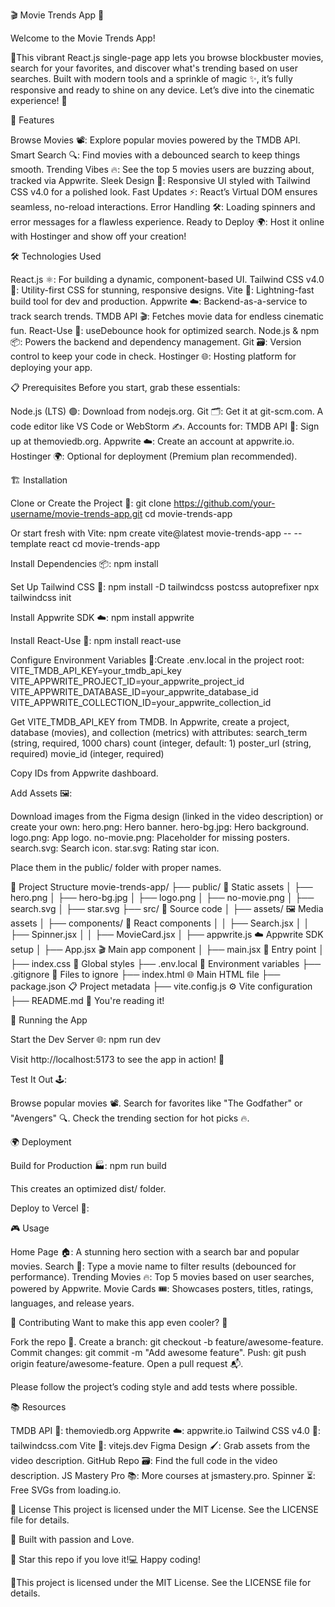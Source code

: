 🎬 Movie Trends App 🍿


Welcome to the Movie Trends App! 


🚀This vibrant React.js single-page app lets you browse blockbuster movies, search for your favorites, and discover what's trending based on user searches. Built with modern tools and a sprinkle of magic ✨, it’s fully responsive and ready to shine on any device. Let’s dive into the cinematic experience! 🎥

🌟 Features

Browse Movies 📽️: Explore popular movies powered by the TMDB API.
Smart Search 🔍: Find movies with a debounced search to keep things smooth.
Trending Vibes 🔥: See the top 5 movies users are buzzing about, tracked via Appwrite.
Sleek Design 🎨: Responsive UI styled with Tailwind CSS v4.0 for a polished look.
Fast Updates ⚡️: React’s Virtual DOM ensures seamless, no-reload interactions.
Error Handling 🛠️: Loading spinners and error messages for a flawless experience.
Ready to Deploy 🌍: Host it online with Hostinger and show off your creation!


🛠️ Technologies Used

React.js ⚛️: For building a dynamic, component-based UI.
Tailwind CSS v4.0 🎨: Utility-first CSS for stunning, responsive designs.
Vite 🚀: Lightning-fast build tool for dev and production.
Appwrite ☁️: Backend-as-a-service to track search trends.
TMDB API 🎬: Fetches movie data for endless cinematic fun.
React-Use 🧩: useDebounce hook for optimized search.
Node.js & npm 📦: Powers the backend and dependency management.
Git 🗃️: Version control to keep your code in check.
Hostinger 🌐: Hosting platform for deploying your app.


📋 Prerequisites
Before you start, grab these essentials:

Node.js (LTS) 🟢: Download from nodejs.org.
Git 🗂️: Get it at git-scm.com.
A code editor like VS Code or WebStorm ✍️.
Accounts for:
TMDB API 🎥: Sign up at themoviedb.org.
Appwrite ☁️: Create an account at appwrite.io.
Hostinger 🌍: Optional for deployment (Premium plan recommended).




🏗️ Installation

Clone or Create the Project 📂:
git clone https://github.com/your-username/movie-trends-app.git
cd movie-trends-app

Or start fresh with Vite:
npm create vite@latest movie-trends-app -- --template react
cd movie-trends-app


Install Dependencies 📦:
npm install


Set Up Tailwind CSS 🎨:
npm install -D tailwindcss postcss autoprefixer
npx tailwindcss init



Install Appwrite SDK ☁️:
npm install appwrite


Install React-Use 🧩:
npm install react-use


Configure Environment Variables 🔑:Create .env.local in the project root:
VITE_TMDB_API_KEY=your_tmdb_api_key
VITE_APPWRITE_PROJECT_ID=your_appwrite_project_id
VITE_APPWRITE_DATABASE_ID=your_appwrite_database_id
VITE_APPWRITE_COLLECTION_ID=your_appwrite_collection_id


Get VITE_TMDB_API_KEY from TMDB.
In Appwrite, create a project, database (movies), and collection (metrics) with attributes:
search_term (string, required, 1000 chars)
count (integer, default: 1)
poster_url (string, required)
movie_id (integer, required)


Copy IDs from Appwrite dashboard.


Add Assets 🖼️:

Download images from the Figma design (linked in the video description) or create your own:
hero.png: Hero banner.
hero-bg.jpg: Hero background.
logo.png: App logo.
no-movie.png: Placeholder for missing posters.
search.svg: Search icon.
star.svg: Rating star icon.


Place them in the public/ folder with proper names.




📂 Project Structure
movie-trends-app/
├── public/                 🌄 Static assets
│   ├── hero.png
│   ├── hero-bg.jpg
│   ├── logo.png
│   ├── no-movie.png
│   ├── search.svg
│   ├── star.svg
├── src/                    📜 Source code
│   ├── assets/             🖼️ Media assets
│   ├── components/         🧩 React components
│   │   ├── Search.jsx
│   │   ├── Spinner.jsx
│   │   ├── MovieCard.jsx
│   ├── appwrite.js         ☁️ Appwrite SDK setup
│   ├── App.jsx             🎬 Main app component
│   ├── main.jsx            🚪 Entry point
│   ├── index.css           🎨 Global styles
├── .env.local              🔑 Environment variables
├── .gitignore              🚫 Files to ignore
├── index.html              🌐 Main HTML file
├── package.json            📋 Project metadata
├── vite.config.js          ⚙️ Vite configuration
├── README.md               📝 You're reading it!


🚀 Running the App

Start the Dev Server 🌐:
npm run dev

Visit http://localhost:5173 to see the app in action! 🎉

Test It Out 🕹️:

Browse popular movies 📽️.
Search for favorites like "The Godfather" or "Avengers" 🔍.
Check the trending section for hot picks 🔥.




🌍 Deployment

Build for Production 🏭:
npm run build

This creates an optimized dist/ folder.

Deploy to Vercel 📡:


🎮 Usage

Home Page 🏠: A stunning hero section with a search bar and popular movies.
Search 🔎: Type a movie name to filter results (debounced for performance).
Trending Movies 🔥: Top 5 movies based on user searches, powered by Appwrite.
Movie Cards 🎟️: Showcases posters, titles, ratings, languages, and release years.


🤝 Contributing
Want to make this app even cooler? 🌟

Fork the repo 🍴.
Create a branch: git checkout -b feature/awesome-feature.
Commit changes: git commit -m "Add awesome feature".
Push: git push origin feature/awesome-feature.
Open a pull request 📬.

Please follow the project’s coding style and add tests where possible.

📚 Resources

TMDB API 🎥: themoviedb.org
Appwrite ☁️: appwrite.io
Tailwind CSS v4.0 🎨: tailwindcss.com
Vite 🚀: vitejs.dev
Figma Design 🖌️: Grab assets from the video description.
GitHub Repo 🗃️: Find the full code in the video description.
JS Mastery Pro 📚: More courses at jsmastery.pro.
Spinner ⏳: Free SVGs from loading.io.


📜 License
This project is licensed under the MIT License. See the LICENSE file for details.

🎥 Built with passion and Love.

🌟 Star this repo if you love it!💻 Happy coding!


🚀This project is licensed under the MIT License. See the LICENSE file for details.
